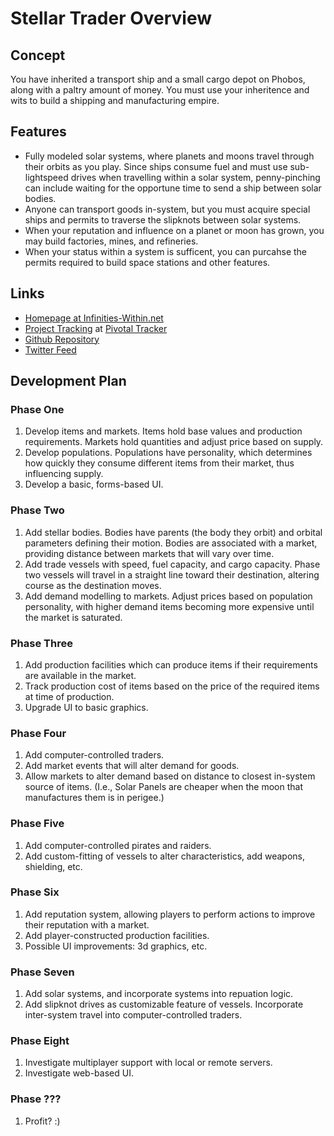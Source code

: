 # Stellar Trader Overview

## Concept

You have inherited a transport ship and a small cargo depot on Phobos, along with a paltry amount of money.
You must use your inheritence and wits to build a shipping and manufacturing empire.

## Features

* Fully modeled solar systems, where planets and moons travel through their orbits as you play.  Since ships
consume fuel and must use sub-lightspeed drives when travelling within a solar system, penny-pinching can
include waiting for the opportune time to send a ship between solar bodies.
* Anyone can transport goods in-system, but you must acquire special ships and permits to traverse the slipknots
between solar systems.
* When your reputation and influence on a planet or moon has grown, you may build factories, mines, and refineries.
* When your status within a system is sufficent, you can purcahse the permits required to build space stations and
other features.

## Links

* [Homepage at Infinities-Within.net](http://stellartrader.infinities-within.net)
* [Project Tracking](https://www.pivotaltracker.com/projects/185127/) at [Pivotal Tracker](http://www.pivotaltracker.com/)
* [Github Repository](https://github.com/Kintar/Stellar-Trader)
* [Twitter Feed](http://twitter.com/#!/stellartrader)

## Development Plan

### Phase One
1. Develop items and markets.  Items hold base values and production requirements.  Markets hold quantities and adjust
price based on supply.
2. Develop populations.  Populations have personality, which determines how quickly they consume different items
from their market, thus influencing supply.
3. Develop a basic, forms-based UI.

### Phase Two
1. Add stellar bodies.  Bodies have parents (the body they orbit) and orbital parameters defining their motion.  Bodies
are associated with a market, providing distance between markets that will vary over time.
2. Add trade vessels with speed, fuel capacity, and cargo capacity.  Phase two vessels will travel in a straight line
toward their destination, altering course as the destination moves.
3. Add demand modelling to markets.  Adjust prices based on population personality, with higher demand items becoming
more expensive until the market is saturated.

### Phase Three
1. Add production facilities which can produce items if their requirements are available in the market.
2. Track production cost of items based on the price of the required items at time of production.
3. Upgrade UI to basic graphics.

### Phase Four
1. Add computer-controlled traders.
2. Add market events that will alter demand for goods.
3. Allow markets to alter demand based on distance to closest in-system source of items.  (I.e., Solar Panels are
cheaper when the moon that manufactures them is in perigee.)

### Phase Five
1. Add computer-controlled pirates and raiders.
2. Add custom-fitting of vessels to alter characteristics, add weapons, shielding, etc.

### Phase Six
1. Add reputation system, allowing players to perform actions to improve their reputation with a market.
2. Add player-constructed production facilities.
3. Possible UI improvements: 3d graphics, etc.

### Phase Seven
1. Add solar systems, and incorporate systems into repuation logic.
2. Add slipknot drives as customizable feature of vessels.  Incorporate inter-system travel into computer-controlled
traders.

### Phase Eight
1. Investigate multiplayer support with local or remote servers.
2. Investigate web-based UI.

### Phase ???
1. Profit? :)
